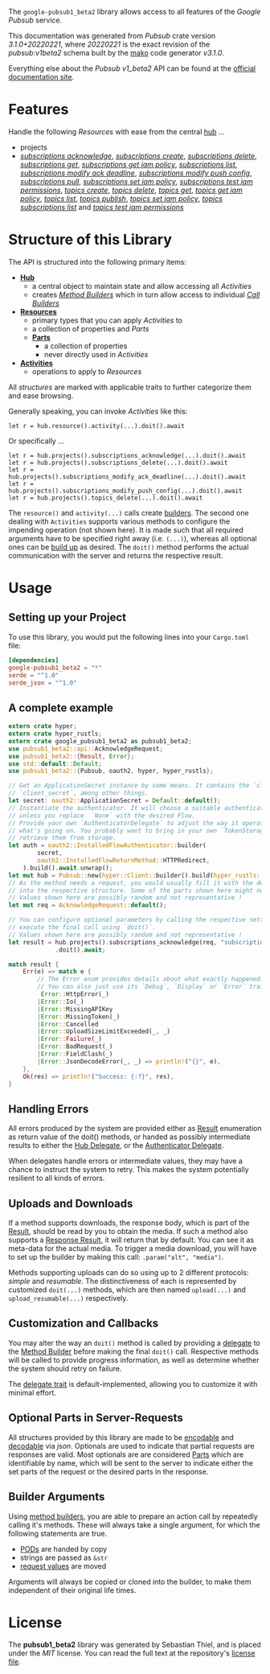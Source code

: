 <!---
DO NOT EDIT !
This file was generated automatically from 'src/mako/api/README.md.mako'
DO NOT EDIT !
-->
The `google-pubsub1_beta2` library allows access to all features of the *Google Pubsub* service.

This documentation was generated from *Pubsub* crate version *3.1.0+20220221*, where *20220221* is the exact revision of the *pubsub:v1beta2* schema built by the [mako](http://www.makotemplates.org/) code generator *v3.1.0*.

Everything else about the *Pubsub* *v1_beta2* API can be found at the
[official documentation site](https://cloud.google.com/pubsub/docs).
# Features

Handle the following *Resources* with ease from the central [hub](https://docs.rs/google-pubsub1_beta2/3.1.0+20220221/google_pubsub1_beta2/Pubsub) ... 

* projects
 * [*subscriptions acknowledge*](https://docs.rs/google-pubsub1_beta2/3.1.0+20220221/google_pubsub1_beta2/api::ProjectSubscriptionAcknowledgeCall), [*subscriptions create*](https://docs.rs/google-pubsub1_beta2/3.1.0+20220221/google_pubsub1_beta2/api::ProjectSubscriptionCreateCall), [*subscriptions delete*](https://docs.rs/google-pubsub1_beta2/3.1.0+20220221/google_pubsub1_beta2/api::ProjectSubscriptionDeleteCall), [*subscriptions get*](https://docs.rs/google-pubsub1_beta2/3.1.0+20220221/google_pubsub1_beta2/api::ProjectSubscriptionGetCall), [*subscriptions get iam policy*](https://docs.rs/google-pubsub1_beta2/3.1.0+20220221/google_pubsub1_beta2/api::ProjectSubscriptionGetIamPolicyCall), [*subscriptions list*](https://docs.rs/google-pubsub1_beta2/3.1.0+20220221/google_pubsub1_beta2/api::ProjectSubscriptionListCall), [*subscriptions modify ack deadline*](https://docs.rs/google-pubsub1_beta2/3.1.0+20220221/google_pubsub1_beta2/api::ProjectSubscriptionModifyAckDeadlineCall), [*subscriptions modify push config*](https://docs.rs/google-pubsub1_beta2/3.1.0+20220221/google_pubsub1_beta2/api::ProjectSubscriptionModifyPushConfigCall), [*subscriptions pull*](https://docs.rs/google-pubsub1_beta2/3.1.0+20220221/google_pubsub1_beta2/api::ProjectSubscriptionPullCall), [*subscriptions set iam policy*](https://docs.rs/google-pubsub1_beta2/3.1.0+20220221/google_pubsub1_beta2/api::ProjectSubscriptionSetIamPolicyCall), [*subscriptions test iam permissions*](https://docs.rs/google-pubsub1_beta2/3.1.0+20220221/google_pubsub1_beta2/api::ProjectSubscriptionTestIamPermissionCall), [*topics create*](https://docs.rs/google-pubsub1_beta2/3.1.0+20220221/google_pubsub1_beta2/api::ProjectTopicCreateCall), [*topics delete*](https://docs.rs/google-pubsub1_beta2/3.1.0+20220221/google_pubsub1_beta2/api::ProjectTopicDeleteCall), [*topics get*](https://docs.rs/google-pubsub1_beta2/3.1.0+20220221/google_pubsub1_beta2/api::ProjectTopicGetCall), [*topics get iam policy*](https://docs.rs/google-pubsub1_beta2/3.1.0+20220221/google_pubsub1_beta2/api::ProjectTopicGetIamPolicyCall), [*topics list*](https://docs.rs/google-pubsub1_beta2/3.1.0+20220221/google_pubsub1_beta2/api::ProjectTopicListCall), [*topics publish*](https://docs.rs/google-pubsub1_beta2/3.1.0+20220221/google_pubsub1_beta2/api::ProjectTopicPublishCall), [*topics set iam policy*](https://docs.rs/google-pubsub1_beta2/3.1.0+20220221/google_pubsub1_beta2/api::ProjectTopicSetIamPolicyCall), [*topics subscriptions list*](https://docs.rs/google-pubsub1_beta2/3.1.0+20220221/google_pubsub1_beta2/api::ProjectTopicSubscriptionListCall) and [*topics test iam permissions*](https://docs.rs/google-pubsub1_beta2/3.1.0+20220221/google_pubsub1_beta2/api::ProjectTopicTestIamPermissionCall)




# Structure of this Library

The API is structured into the following primary items:

* **[Hub](https://docs.rs/google-pubsub1_beta2/3.1.0+20220221/google_pubsub1_beta2/Pubsub)**
    * a central object to maintain state and allow accessing all *Activities*
    * creates [*Method Builders*](https://docs.rs/google-pubsub1_beta2/3.1.0+20220221/google_pubsub1_beta2/client::MethodsBuilder) which in turn
      allow access to individual [*Call Builders*](https://docs.rs/google-pubsub1_beta2/3.1.0+20220221/google_pubsub1_beta2/client::CallBuilder)
* **[Resources](https://docs.rs/google-pubsub1_beta2/3.1.0+20220221/google_pubsub1_beta2/client::Resource)**
    * primary types that you can apply *Activities* to
    * a collection of properties and *Parts*
    * **[Parts](https://docs.rs/google-pubsub1_beta2/3.1.0+20220221/google_pubsub1_beta2/client::Part)**
        * a collection of properties
        * never directly used in *Activities*
* **[Activities](https://docs.rs/google-pubsub1_beta2/3.1.0+20220221/google_pubsub1_beta2/client::CallBuilder)**
    * operations to apply to *Resources*

All *structures* are marked with applicable traits to further categorize them and ease browsing.

Generally speaking, you can invoke *Activities* like this:

```Rust,ignore
let r = hub.resource().activity(...).doit().await
```

Or specifically ...

```ignore
let r = hub.projects().subscriptions_acknowledge(...).doit().await
let r = hub.projects().subscriptions_delete(...).doit().await
let r = hub.projects().subscriptions_modify_ack_deadline(...).doit().await
let r = hub.projects().subscriptions_modify_push_config(...).doit().await
let r = hub.projects().topics_delete(...).doit().await
```

The `resource()` and `activity(...)` calls create [builders][builder-pattern]. The second one dealing with `Activities` 
supports various methods to configure the impending operation (not shown here). It is made such that all required arguments have to be 
specified right away (i.e. `(...)`), whereas all optional ones can be [build up][builder-pattern] as desired.
The `doit()` method performs the actual communication with the server and returns the respective result.

# Usage

## Setting up your Project

To use this library, you would put the following lines into your `Cargo.toml` file:

```toml
[dependencies]
google-pubsub1_beta2 = "*"
serde = "^1.0"
serde_json = "^1.0"
```

## A complete example

```Rust
extern crate hyper;
extern crate hyper_rustls;
extern crate google_pubsub1_beta2 as pubsub1_beta2;
use pubsub1_beta2::api::AcknowledgeRequest;
use pubsub1_beta2::{Result, Error};
use std::default::Default;
use pubsub1_beta2::{Pubsub, oauth2, hyper, hyper_rustls};

// Get an ApplicationSecret instance by some means. It contains the `client_id` and 
// `client_secret`, among other things.
let secret: oauth2::ApplicationSecret = Default::default();
// Instantiate the authenticator. It will choose a suitable authentication flow for you, 
// unless you replace  `None` with the desired Flow.
// Provide your own `AuthenticatorDelegate` to adjust the way it operates and get feedback about 
// what's going on. You probably want to bring in your own `TokenStorage` to persist tokens and
// retrieve them from storage.
let auth = oauth2::InstalledFlowAuthenticator::builder(
        secret,
        oauth2::InstalledFlowReturnMethod::HTTPRedirect,
    ).build().await.unwrap();
let mut hub = Pubsub::new(hyper::Client::builder().build(hyper_rustls::HttpsConnector::with_native_roots().https_or_http().enable_http1().enable_http2().build()), auth);
// As the method needs a request, you would usually fill it with the desired information
// into the respective structure. Some of the parts shown here might not be applicable !
// Values shown here are possibly random and not representative !
let mut req = AcknowledgeRequest::default();

// You can configure optional parameters by calling the respective setters at will, and
// execute the final call using `doit()`.
// Values shown here are possibly random and not representative !
let result = hub.projects().subscriptions_acknowledge(req, "subscription")
             .doit().await;

match result {
    Err(e) => match e {
        // The Error enum provides details about what exactly happened.
        // You can also just use its `Debug`, `Display` or `Error` traits
         Error::HttpError(_)
        |Error::Io(_)
        |Error::MissingAPIKey
        |Error::MissingToken(_)
        |Error::Cancelled
        |Error::UploadSizeLimitExceeded(_, _)
        |Error::Failure(_)
        |Error::BadRequest(_)
        |Error::FieldClash(_)
        |Error::JsonDecodeError(_, _) => println!("{}", e),
    },
    Ok(res) => println!("Success: {:?}", res),
}

```
## Handling Errors

All errors produced by the system are provided either as [Result](https://docs.rs/google-pubsub1_beta2/3.1.0+20220221/google_pubsub1_beta2/client::Result) enumeration as return value of
the doit() methods, or handed as possibly intermediate results to either the 
[Hub Delegate](https://docs.rs/google-pubsub1_beta2/3.1.0+20220221/google_pubsub1_beta2/client::Delegate), or the [Authenticator Delegate](https://docs.rs/yup-oauth2/*/yup_oauth2/trait.AuthenticatorDelegate.html).

When delegates handle errors or intermediate values, they may have a chance to instruct the system to retry. This 
makes the system potentially resilient to all kinds of errors.

## Uploads and Downloads
If a method supports downloads, the response body, which is part of the [Result](https://docs.rs/google-pubsub1_beta2/3.1.0+20220221/google_pubsub1_beta2/client::Result), should be
read by you to obtain the media.
If such a method also supports a [Response Result](https://docs.rs/google-pubsub1_beta2/3.1.0+20220221/google_pubsub1_beta2/client::ResponseResult), it will return that by default.
You can see it as meta-data for the actual media. To trigger a media download, you will have to set up the builder by making
this call: `.param("alt", "media")`.

Methods supporting uploads can do so using up to 2 different protocols: 
*simple* and *resumable*. The distinctiveness of each is represented by customized 
`doit(...)` methods, which are then named `upload(...)` and `upload_resumable(...)` respectively.

## Customization and Callbacks

You may alter the way an `doit()` method is called by providing a [delegate](https://docs.rs/google-pubsub1_beta2/3.1.0+20220221/google_pubsub1_beta2/client::Delegate) to the 
[Method Builder](https://docs.rs/google-pubsub1_beta2/3.1.0+20220221/google_pubsub1_beta2/client::CallBuilder) before making the final `doit()` call. 
Respective methods will be called to provide progress information, as well as determine whether the system should 
retry on failure.

The [delegate trait](https://docs.rs/google-pubsub1_beta2/3.1.0+20220221/google_pubsub1_beta2/client::Delegate) is default-implemented, allowing you to customize it with minimal effort.

## Optional Parts in Server-Requests

All structures provided by this library are made to be [encodable](https://docs.rs/google-pubsub1_beta2/3.1.0+20220221/google_pubsub1_beta2/client::RequestValue) and 
[decodable](https://docs.rs/google-pubsub1_beta2/3.1.0+20220221/google_pubsub1_beta2/client::ResponseResult) via *json*. Optionals are used to indicate that partial requests are responses 
are valid.
Most optionals are are considered [Parts](https://docs.rs/google-pubsub1_beta2/3.1.0+20220221/google_pubsub1_beta2/client::Part) which are identifiable by name, which will be sent to 
the server to indicate either the set parts of the request or the desired parts in the response.

## Builder Arguments

Using [method builders](https://docs.rs/google-pubsub1_beta2/3.1.0+20220221/google_pubsub1_beta2/client::CallBuilder), you are able to prepare an action call by repeatedly calling it's methods.
These will always take a single argument, for which the following statements are true.

* [PODs][wiki-pod] are handed by copy
* strings are passed as `&str`
* [request values](https://docs.rs/google-pubsub1_beta2/3.1.0+20220221/google_pubsub1_beta2/client::RequestValue) are moved

Arguments will always be copied or cloned into the builder, to make them independent of their original life times.

[wiki-pod]: http://en.wikipedia.org/wiki/Plain_old_data_structure
[builder-pattern]: http://en.wikipedia.org/wiki/Builder_pattern
[google-go-api]: https://github.com/google/google-api-go-client

# License
The **pubsub1_beta2** library was generated by Sebastian Thiel, and is placed 
under the *MIT* license.
You can read the full text at the repository's [license file][repo-license].

[repo-license]: https://github.com/Byron/google-apis-rsblob/main/LICENSE.md
